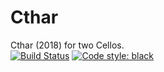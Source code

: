 # Cthar
Cthar (2018) for two Cellos.<br/>
[![Build Status](https://travis-ci.com/GregoryREvans/cthar.svg?branch=master)](https://travis-ci.com/GregoryREvans/cthar) [![Code style: black](https://img.shields.io/badge/code%20style-black-000000.svg)](https://github.com/python/black)
